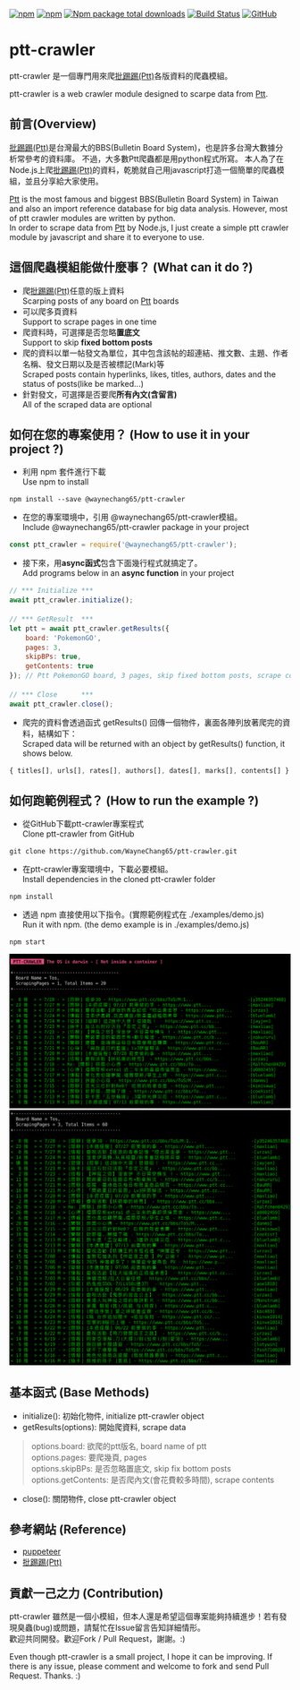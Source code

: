 [![npm](https://img.shields.io/npm/v/@waynechang65/ptt-crawler.svg)](https://www.npmjs.com/package/@waynechang65/ptt-crawler)
[![npm](https://img.shields.io/npm/dm/@waynechang65/ptt-crawler.svg)](https://www.npmjs.com/package/@waynechang65/ptt-crawler)
[![Npm package total downloads](https://badgen.net/npm/dt/@waynechang65/ptt-crawler)](https://npmjs.ccom/package/@waynechang65/ptt-crawler)
[![Build Status](https://travis-ci.com/WayneChang65/ptt-crawler.svg?branch=master)](https://travis-ci.com/WayneChang65/ptt-crawler)
[![GitHub](https://img.shields.io/github/license/waynechang65/ptt-crawler.svg)](https://github.com/WayneChang65/ptt-crawler/)
# ptt-crawler
ptt-crawler 是一個專門用來爬[批踢踢(Ptt)](https://www.ptt.cc/index.html)各版資料的爬蟲模組。  
  
ptt-crawler is a web crawler module designed to scarpe data from [Ptt](https://www.ptt.cc/index.html).

## 前言(Overview)
[批踢踢(Ptt)](https://www.ptt.cc/index.html)是台灣最大的BBS(Bulletin Board System)，也是許多台灣大數據分析常參考的資料庫。
不過，大多數Ptt爬蟲都是用python程式所寫。
本人為了在Node.js上爬[批踢踢(Ptt)](https://www.ptt.cc/index.html)的資料，乾脆就自己用javascript打造一個簡單的爬蟲模組，並且分享給大家使用。 
  
[Ptt](https://www.ptt.cc/index.html) is the most famous and biggest BBS(Bulletin Board System) in Taiwan and also an import reference database for big data analysis.
However, most of ptt crawler modules are written by python.  
In order to scrape data from [Ptt](https://www.ptt.cc/index.html) by Node.js, 
I just create a simple ptt crawler module by javascript and share it to everyone to use.

## 這個爬蟲模組能做什麼事？ (What can it do ?)
* 爬[批踢踢(Ptt)](https://www.ptt.cc/index.html)任意的版上資料  
Scarping posts of any board on [Ptt](https://www.ptt.cc/index.html) boards
* 可以爬多頁資料  
Support to scrape pages in one time 
* 爬資料時，可選擇是否忽略**置底文**  
Support to skip **fixed bottom posts**
* 爬的資料以單一帖發文為單位，其中包含該帖的超連結、推文數、主題、作者名稱、發文日期以及是否被標記(Mark)等  
Scraped posts contain hyperlinks, likes, titles, authors, dates and the status of posts(like be marked...)  
* 針對發文，可選擇是否要爬**所有內文(含留言)**  
All of the scraped data are optional  

## 如何在您的專案使用？ (How to use it in your project ?)
* 利用 npm 套件進行下載  
Use npm to install
```
npm install --save @waynechang65/ptt-crawler
```
* 在您的專案環境中，引用 @waynechang65/ptt-crawler模組。  
Include @waynechang65/ptt-crawler package in your project
```javascript
const ptt_crawler = require('@waynechang65/ptt-crawler');
```

* 接下來，用**async函式**包含下面幾行程式就搞定了。  
Add programs below in an **async function** in your project
```javascript
// *** Initialize *** 
await ptt_crawler.initialize();

// *** GetResult  ***
let ptt = await ptt_crawler.getResults({
    board: 'PokemonGO',
    pages: 3,
    skipBPs: true,
    getContents: true
}); // Ptt PokemonGO board, 3 pages, skip fixed bottom posts, scrape content of posts

// *** Close      ***
await ptt_crawler.close();
```

* 爬完的資料會透過函式 getResults() 回傳一個物件，裏面各陣列放著爬完的資料，結構如下：  
Scraped data will be returned with an object by getResults() function, it shows below.
```javascript
{ titles[], urls[], rates[], authors[], dates[], marks[], contents[] }
```

## 如何跑範例程式？ (How to run the example ?)

* 從GitHub下載ptt-crawler專案程式  
Clone ptt-crawler from GitHub
```
git clone https://github.com/WayneChang65/ptt-crawler.git
```

* 在ptt-crawler專案環境中，下載必要模組。  
Install dependencies in the cloned ptt-crawler folder
```
npm install
```

* 透過 npm 直接使用以下指令。(實際範例程式在 ./examples/demo.js)  
Run it with npm. (the demo example is in ./examples/demo.js)
```
npm start
```

![image](https://raw.githubusercontent.com/WayneChang65/ptt-crawler/master/img/demo_result_1.png)  
![image](https://raw.githubusercontent.com/WayneChang65/ptt-crawler/master/img/demo_result_2.png)  

## 基本函式 (Base Methods)
* initialize(): 初始化物件, initialize ptt-crawler object  
* getResults(options): 開始爬資料, scrape data  
> options.board: 欲爬的ptt版名, board name of ptt  
> options.pages: 要爬幾頁, pages  
> options.skipBPs: 是否忽略置底文, skip fix bottom posts  
> options.getContents: 是否爬內文(會花費較多時間), scrape contents  
* close(): 關閉物件, close ptt-crawler object  

## 參考網站 (Reference)
* [puppeteer](https://github.com/GoogleChrome/puppeteer)
* [批踢踢(Ptt)](https://www.ptt.cc/index.html)

## 貢獻一己之力 (Contribution)
ptt-crawler 雖然是一個小模組，但本人還是希望這個專案能夠持續進步！若有發現臭蟲(bug)或問題，請幫忙在Issue留言告知詳細情形。  
歡迎共同開發。歡迎Fork / Pull Request，謝謝。:)  

Even though ptt-crawler is a small project, I hope it can be improving. If there is any issue, please comment and welcome to fork and send Pull Request. Thanks. :)
